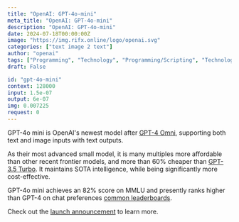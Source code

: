 ```yaml
---
title: "OpenAI: GPT-4o-mini"
meta_title: "OpenAI: GPT-4o-mini"
description: "OpenAI: GPT-4o-mini"
date: 2024-07-18T00:00:00Z
image: "https://img.rifx.online/logo/openai.svg"
categories: ["text image 2 text"]
author: "openai"
tags: ["Programming", "Technology", "Programming/Scripting", "Technology/Web"]
draft: False

id: "gpt-4o-mini"
context: 128000
input: 1.5e-07
output: 6e-07
img: 0.007225
request: 0
---
```


GPT-4o mini is OpenAI's newest model after [GPT-4 Omni](/openai/gpt-4o), supporting both text and image inputs with text outputs.

As their most advanced small model, it is many multiples more affordable than other recent frontier models, and more than 60% cheaper than [GPT-3.5 Turbo](/openai/gpt-3.5-turbo). It maintains SOTA intelligence, while being significantly more cost-effective.

GPT-4o mini achieves an 82% score on MMLU and presently ranks higher than GPT-4 on chat preferences [common leaderboards](https://arena.lmsys.org/).

Check out the [launch announcement](https://openai.com/index/gpt-4o-mini-advancing-cost-efficient-intelligence/) to learn more.

